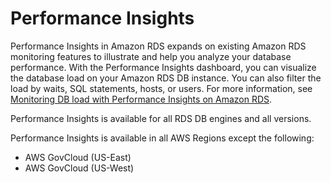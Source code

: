 # Performance Insights<a name="Concepts.RDS_Fea_Regions_DB-eng.Feature.PerformanceInsights"></a>

Performance Insights in Amazon RDS expands on existing Amazon RDS monitoring features to illustrate and help you analyze your database performance\. With the Performance Insights dashboard, you can visualize the database load on your Amazon RDS DB instance\. You can also filter the load by waits, SQL statements, hosts, or users\. For more information, see [Monitoring DB load with Performance Insights on Amazon RDS](USER_PerfInsights.md)\.

Performance Insights is available for all RDS DB engines and all versions\.

Performance Insights is available in all AWS Regions except the following:
+ AWS GovCloud \(US\-East\)
+ AWS GovCloud \(US\-West\)